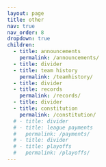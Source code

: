 ```yaml
---
layout: page
title: other
nav: true
nav_order: 8
dropdown: true
children:
  - title: announcements
    permalink: /announcements/
  - title: divider
  - title: team history
    permalink: /teamhistory/
  - title: divider
  - title: records
    permalink: /records/
  - title: divider
  - title: constitution
    permalink: /constitution/
  # - title: divider
  # - title: league payments
  #   permalink: /payments/
  # - title: divider
  # - title: playoffs
  #   permalink: /playoffs/
---
```

